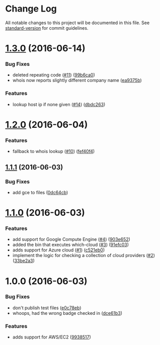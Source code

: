 # Change Log

All notable changes to this project will be documented in this file. See [standard-version](https://github.com/conventional-changelog/standard-version) for commit guidelines.

<a name="1.3.0"></a>
# [1.3.0](https://github.com/bcoe/which-cloud/compare/v1.2.0...v1.3.0) (2016-06-14)


### Bug Fixes

* deleted repeating code ([#11](https://github.com/bcoe/which-cloud/issues/11)) ([99b6ca0](https://github.com/bcoe/which-cloud/commit/99b6ca0))
* whois now reports slightly different company name ([ea9375b](https://github.com/bcoe/which-cloud/commit/ea9375b))


### Features

* lookup host ip if none given ([#14](https://github.com/bcoe/which-cloud/issues/14)) ([dbdc263](https://github.com/bcoe/which-cloud/commit/dbdc263))



<a name="1.2.0"></a>
# [1.2.0](https://github.com/bcoe/which-cloud/compare/v1.1.1...v1.2.0) (2016-06-04)


### Features

* fallback to whois lookup ([#10](https://github.com/bcoe/which-cloud/issues/10)) ([fef40f4](https://github.com/bcoe/which-cloud/commit/fef40f4))



<a name="1.1.1"></a>
## [1.1.1](https://github.com/bcoe/which-cloud/compare/v1.1.0...v1.1.1) (2016-06-03)


### Bug Fixes

* add gce to files ([0dc64cb](https://github.com/bcoe/which-cloud/commit/0dc64cb))



<a name="1.1.0"></a>
# [1.1.0](https://github.com/bcoe/which-cloud/compare/v1.0.0...v1.1.0) (2016-06-03)


### Features

* add support for Google Compute Engine ([#4](https://github.com/bcoe/which-cloud/issues/4)) ([903e652](https://github.com/bcoe/which-cloud/commit/903e652))
* added the bin that executes which-cloud ([#3](https://github.com/bcoe/which-cloud/issues/3)) ([91efc03](https://github.com/bcoe/which-cloud/commit/91efc03))
* adds support for Azure cloud ([#1](https://github.com/bcoe/which-cloud/issues/1)) ([c521eb0](https://github.com/bcoe/which-cloud/commit/c521eb0))
* implement the logic for checking a collection of cloud providers ([#2](https://github.com/bcoe/which-cloud/issues/2)) ([33be2a3](https://github.com/bcoe/which-cloud/commit/33be2a3))



<a name="1.0.0"></a>
# 1.0.0 (2016-06-03)


### Bug Fixes

* don't publish test files ([e0c78eb](https://github.com/bcoe/which-cloud/commit/e0c78eb))
* whoops, had the wrong badge checked in ([dce61b3](https://github.com/bcoe/which-cloud/commit/dce61b3))


### Features

* adds support for AWS/EC2 ([9938517](https://github.com/bcoe/which-cloud/commit/9938517))
